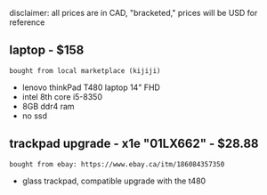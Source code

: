 disclaimer: all prices are in CAD, "bracketed," prices will be USD for reference 
## laptop - $158 
`bought from local marketplace (kijiji)`
- lenovo thinkPad T480 laptop 14" FHD
- intel 8th core i5-8350
- 8GB ddr4 ram
- no ssd

## trackpad upgrade - x1e "01LX662" - $28.88
`bought from ebay: https://www.ebay.ca/itm/186084357350`
- glass trackpad, compatible upgrade with the t480
